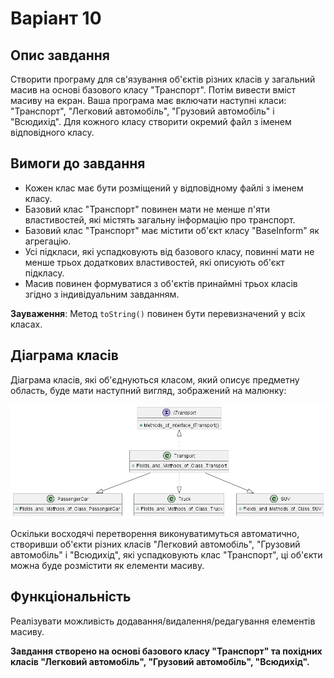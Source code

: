 # Варіант 10

## Опис завдання
Створити програму для св'язування об'єктів різних класів у загальний масив на основі базового класу "Транспорт". 
Потім вивести вміст масиву на екран. Ваша програма має включати наступні класи: "Транспорт", "Легковий автомобіль", 
"Грузовий автомобіль" і "Всюдихід". Для кожного класу створити окремий файл з іменем відповідного класу.

## Вимоги до завдання
- Кожен клас має бути розміщений у відповідному файлі з іменем класу.
- Базовий клас "Транспорт" повинен мати не менше п'яти властивостей, які містять загальну інформацію про транспорт.
- Базовий клас "Транспорт" має містити об'єкт класу "BaseInform" як агрегацію.
- Усі підкласи, які успадковують від базового класу, повинні мати не менше трьох додаткових властивостей, які описують 
об'єкт підкласу.
- Масив повинен формуватися з об'єктів принаймні трьох класів згідно з індивідуальним завданням.

**Зауваження**: Метод `toString()` повинен бути перевизначений у всіх класах.

## Діаграма класів
Діаграма класів, які об'єднуються класом, який описує предметну область, буде мати наступний вигляд, зображений на 
малюнку:

![Діаграма](diagrams/png_files/transport_hierarchy.png)

Оскільки восходячі перетворення виконуватимуться автоматично, створивши об'єкти різних класів "Легковий автомобіль", 
"Грузовий автомобіль" і "Всюдихід", які успадковують клас "Транспорт", ці об'єкти можна буде розмістити як елементи 
масиву.

## Функціональність
Реалізувати можливість додавання/видалення/редагування елементів масиву.

**Завдання створено на основі базового класу "Транспорт" та похідних класів "Легковий автомобіль", 
"Грузовий автомобіль", "Всюдихід".**
